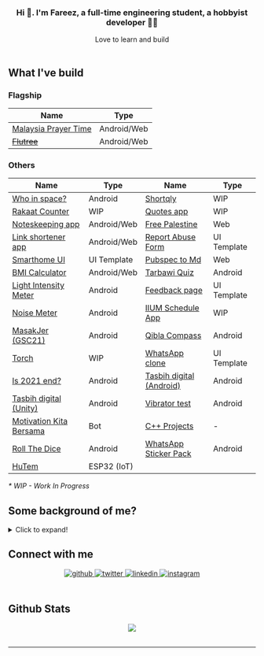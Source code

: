 ### <div align="center">Hi :wave:. I'm Fareez, a full-time engineering student, a hobbyist developer 👨‍💻 </div>

<div align="center">Love to learn and build</div>

<br/>

## What I've build

### Flagship

| Name                                                | Type        |
| --------------------------------------------------- | ----------- |
| [Malaysia Prayer Time](./app_waktu_solat_malaysia/) | Android/Web |
| [~~Flutree~~](./linktree-clone-flutter)             | Android/Web |

### Others

| Name                                                           | Type        | Name                                                   | Type        |
| -------------------------------------------------------------- | ----------- | ------------------------------------------------------ | ----------- |
| [Who in space?](./people_in_space)                             | Android     | [Shortqly](./shortqly)                                 | WIP         |
| [Rakaat Counter](./rakaat_counter)                             | WIP         | [Quotes app](./flutter_quotes)                         | WIP         |
| [Noteskeeping app](./flutnotes)                                | Android/Web | [Free Palestine](./free_palestine)                     | Web         |
| [Link shortener app](./shortqly)                               | Android/Web | [Report Abuse Form](./google_report_abuse)             | UI Template |
| [Smarthome UI](./smarthome_ui_flutter)                         | UI Template | [Pubspec to Md](./pubspec_to_md)                       | Web         |
| [BMI Calculator](./bmi_calculator-Flutter)                     | Android/Web | [Tarbawi Quiz](./Tarbawi-2.0-quiz-Unity)               | Android     |
| [Light Intensity Meter](./light_lux_flutter)                   | Android     | [Feedback page](./flutter_feedback_ui_by_neecoder_x)   | UI Template |
| [Noise Meter](./noise_meter_flutter)                           | Android     | [IIUM Schedule App](./flutter_iium_schedule)           | WIP         |
| [MasakJer (GSC21)](./flutter_sc_masakjer)                      | Android     | [Qibla Compass](./qiblah_flutter)                      | Android     |
| [Torch](./flut_torch)                                          | WIP         | [WhatsApp clone](./wa_clone_ui_flutter)                | UI Template |
| [Is 2021 end?](./Is-2020-end)                                  | Android     | [Tasbih digital (Android)](./Tasbih-Digital-Android)   | Android     |
| [Tasbih digital (Unity)](./Tasbih-Digital-Unity)               | Android     | [Vibrator test](./Vibrator-PhoneTest-Unity)            | Android     |
| [Motivation Kita Bersama](./motivation-quote-bot-Telegram)     | Bot         | [C++ Projects](./cpp_Project)                          | -           |
| [Roll The Dice](./Roll-Dice-Unity)                             | Android     | [WhatsApp Sticker Pack](./Android-my-WhatsApp-Sticker) | Android     |
| [HuTem](./PlatformIO-Projects/tree/main/DH11%20ESP%20Firebase) | ESP32 (IoT) |                                                        |             |

_\* WIP - Work In Progress_

## Some background of me?

<details>
    <summary>Click to expand!</summary>

Alright here we go:

- First programming language that I learn is javascript when I was in primary-secondary school [iirc](https://www.dictionary.com/browse/iirc#:~:text=IIRC%20is%20an%20internet%20abbreviation,not%20be%20100%25%20sure%20of.). That time I just get access to Internet so I stumble scross [Khan Academy](https://www.khanacademy.org/) where I started learning math and programming. I didn't manage to finish the whole course because it's boring hahahah
- In form 4, when I in MRSM, we have subject called Computer Science iirc. We learn on Visual Basic .NET. Subjek paling favourite tapi kelas seminggu sekali je, pastu kdg2 cikgu tk masuk arghdgh. Lps tu cikgu ganti amik alih. Lagi pishangg hahaa.
- In CFS / Asasi IIUM, we learn C. Then, in first year degree we learn C++. Dua2 ni menarik and markah alhamdulillah gempak hhaha
- My first app was [Malaysian WhatsApp Sticker packs](https://play.google.com/store/apps/details?id=com.sticker.WAMalaysianStickers).Urm, why that app? At that time, I have 0 knowledge of Android (native) app development. Still, WhatsApp has its official [source code](https://github.com/WhatsApp/stickers), so I yoink the code, replaces all assets, and boom. Yea, that my first baby step in development.
- I am also starting Unity game development after watching [Dani's video](https://www.youtube.com/watch?v=HPmD9I2b7L8). I feel like, "Waa, that's cool." And yea, I found many tutorials online that keep boosting my motivation into development. I released quite a few apps with Unity (yea, apps, not games, hehe). The sad part is now I'm stopped developing with Unity. Perhaps one day I'll come back, who knows.
- Ok far, I developed most of my apps in Flutter. So, why I choose [Flutter](https://flutter.dev/)? Tbh idk. Perhaps Flutter community in growing fast. Peoples start using it so why don't I try it, right? Things Flutter can do over native is ability to publish app for multiple platforms, eg: Android, Web and Desktop. I consider Flutter and Dart is quite easy to learmn and it is definitely suitable for beginner.
- I wouldn't say I liked web development that much; to be honest, it is somewhat dull and hard to learn for me. Nah, I'm unsure about it. It has a wide-range to tech stack used right now (Tailwinds, bootstrap, vue bla bla). Right now I'm following this [tutorial](https://www.youtube.com/playlist?list=PLC3y8-rFHvwgg3vaYJgHGnModB54rxOk3) on React.
- So what next? Currently busy in doing assignments/homeworks 😅

  </details>

## Connect with me

<div align="center">
<a href="." target="_blank">
<img src=https://img.shields.io/badge/github-%2324292e.svg?&style=for-the-badge&logo=github&logoColor=white alt=github style="margin-bottom: 5px;" />
</a>
<a href="https://twitter.com/iqfareez" target="_blank">
<img src=https://img.shields.io/badge/twitter-%2300acee.svg?&style=for-the-badge&logo=twitter&logoColor=white alt=twitter style="margin-bottom: 5px;" />
</a>
<a href="https://linkedin.com/in/iqfareez" target="_blank">
<img src=https://img.shields.io/badge/linkedin-%231E77B5.svg?&style=for-the-badge&logo=linkedin&logoColor=white alt=linkedin style="margin-bottom: 5px;" />
</a>
<a href="https://instagram.com/iqfareez" target="_blank">
<img src=https://img.shields.io/badge/instagram-%23000000.svg?&style=for-the-badge&logo=instagram&logoColor=white alt=instagram style="margin-bottom: 5px;" />
</a>  
</div>

<br/>

## Github Stats

<div align="center"><img src="https://github-readme-stats.vercel.app/api?username=iqfareez&show_icons=true&count_private=true" align="center" /></div>
<br />

---

<!-- <div align="center">Generated using <a href="https://profilinator.rishav.dev/" target="_blank">Github Profilinator</a></div> -->

